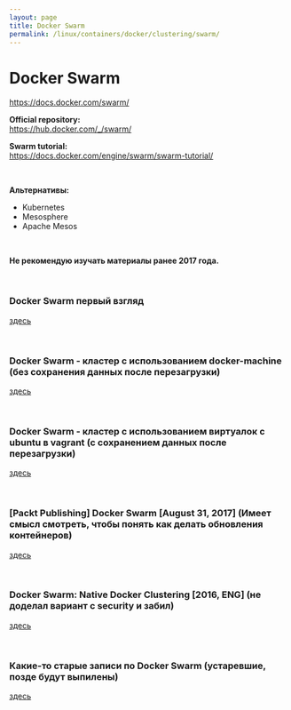 ```yaml
---
layout: page
title: Docker Swarm
permalink: /linux/containers/docker/clustering/swarm/
---
```


# Docker Swarm

https://docs.docker.com/swarm/


**Official repository:**  
https://hub.docker.com/_/swarm/


**Swarm tutorial:**  
https://docs.docker.com/engine/swarm/swarm-tutorial/

<br/>

**Альтернативы:**

- Kubernetes
- Mesosphere
- Apache Mesos

<br/>

**Не рекомендую изучать материалы ранее 2017 года.**


<br/>

### Docker Swarm первый взгляд

[здесь](/linux/containers/docker/clustering/swarm/first-look/)



<br/>

### Docker Swarm - кластер с использованием docker-machine (без сохранения данных после перезагрузки)

[здесь](/linux/containers/docker/clustering/swarm/by-docker-machine/)


<br/>

### Docker Swarm - кластер с использованием виртуалок с ubuntu в vagrant (с сохранением данных после перезагрузки)

[здесь](/linux/containers/docker/clustering/swarm/by-vagrant/)


<br/>

### [Packt Publishing] Docker Swarm [August 31, 2017] (Имеет смысл смотреть, чтобы понять как делать обновления контейнеров)

[здесь](/linux/containers/docker/clustering/swarm/packt-publishing-docker-swarm/)


<br/>

### Docker Swarm: Native Docker Clustering [2016, ENG] (не доделал вариант с security и забил)

[здесь](/linux/containers/docker/clustering/swarm/packt-publishing-docker-swarm/)

<br/>

### Какие-то старые записи по Docker Swarm (устаревшие, позде будут выпилены)

[здесь](/linux/containers/docker/clustering/swarm/old/)
